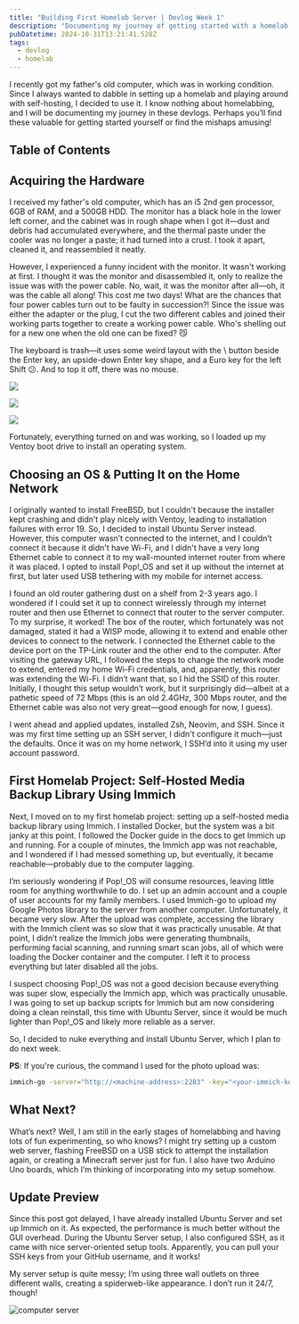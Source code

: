 ```yaml
---
title: "Building First Homelab Server | Devlog Week 1"
description: "Documenting my journey of getting started with a homelab server - missaps, learnings - everything!"
pubDatetime: 2024-10-31T13:21:41.528Z
tags:
  - devlog
  - homelab
---
```


I recently got my father's old computer, which was in working condition. Since I always wanted to dabble in setting up a homelab and playing around with self-hosting, I decided to use it. I know nothing about homelabbing, and I will be documenting my journey in these devlogs. Perhaps you’ll find these valuable for getting started yourself or find the mishaps amusing!

## Table of Contents

## Acquiring the Hardware

I received my father's old computer, which has an i5 2nd gen processor, 6GB of RAM, and a 500GB HDD. The monitor has a black hole in the lower left corner, and the cabinet was in rough shape when I got it—dust and debris had accumulated everywhere, and the thermal paste under the cooler was no longer a paste; it had turned into a crust. I took it apart, cleaned it, and reassembled it neatly.

However, I experienced a funny incident with the monitor. It wasn't working at first. I thought it was the monitor and disassembled it, only to realize the issue was with the power cable. No, wait, it was the monitor after all—oh, it was the cable all along! This cost me two days! What are the chances that four power cables turn out to be faulty in succession?! Since the issue was either the adapter or the plug, I cut the two different cables and joined their working parts together to create a working power cable. Who's shelling out for a new one when the old one can be fixed? 😼

The keyboard is trash—it uses some weird layout with the \ button beside the Enter key, an upside-down Enter key shape, and a Euro key for the left Shift 😕. And to top it off, there was no mouse.

<div className="flex justify-evenly flex-wrap items-center w-full">

![](@/assets/images/building-first-homelab-server-devlog-1/01-init-state.webp)

![](@/assets/images/building-first-homelab-server-devlog-1/02-dirty-mb-cpu.webp)

![](@/assets/images/building-first-homelab-server-devlog-1/03-cleaned.webp)

</div>

Fortunately, everything turned on and was working, so I loaded up my Ventoy boot drive to install an operating system.

## Choosing an OS & Putting It on the Home Network

I originally wanted to install FreeBSD, but I couldn't because the installer kept crashing and didn’t play nicely with Ventoy, leading to installation failures with error 19. So, I decided to install Ubuntu Server instead. However, this computer wasn’t connected to the internet, and I couldn’t connect it because it didn't have Wi-Fi, and I didn't have a very long Ethernet cable to connect it to my wall-mounted internet router from where it was placed. I opted to install Pop!\_OS and set it up without the internet at first, but later used USB tethering with my mobile for internet access.

I found an old router gathering dust on a shelf from 2-3 years ago. I wondered if I could set it up to connect wirelessly through my internet router and then use Ethernet to connect that router to the server computer. To my surprise, it worked! The box of the router, which fortunately was not damaged, stated it had a WISP mode, allowing it to extend and enable other devices to connect to the network. I connected the Ethernet cable to the device port on the TP-Link router and the other end to the computer. After visiting the gateway URL, I followed the steps to change the network mode to extend, entered my home Wi-Fi credentials, and, apparently, this router was extending the Wi-Fi. I didn’t want that, so I hid the SSID of this router. Initially, I thought this setup wouldn’t work, but it surprisingly did—albeit at a pathetic speed of 72 Mbps (this is an old 2.4GHz, 300 Mbps router, and the Ethernet cable was also not very great—good enough for now, I guess).

I went ahead and applied updates, installed Zsh, Neovim, and SSH. Since it was my first time setting up an SSH server, I didn't configure it much—just the defaults. Once it was on my home network, I SSH’d into it using my user account password.

## First Homelab Project: Self-Hosted Media Backup Library Using Immich

Next, I moved on to my first homelab project: setting up a self-hosted media backup library using Immich. I installed Docker, but the system was a bit janky at this point. I followed the Docker guide in the docs to get Immich up and running. For a couple of minutes, the Immich app was not reachable, and I wondered if I had messed something up, but eventually, it became reachable—probably due to the computer lagging.

I’m seriously wondering if Pop!\_OS will consume resources, leaving little room for anything worthwhile to do. I set up an admin account and a couple of user accounts for my family members. I used Immich-go to upload my Google Photos library to the server from another computer. Unfortunately, it became very slow. After the upload was complete, accessing the library with the Immich client was so slow that it was practically unusable. At that point, I didn’t realize the Immich jobs were generating thumbnails, performing facial scanning, and running smart scan jobs, all of which were loading the Docker container and the computer. I left it to process everything but later disabled all the jobs.

I suspect choosing Pop!\_OS was not a good decision because everything was super slow, especially the Immich app, which was practically unusable. I was going to set up backup scripts for Immich but am now considering doing a clean reinstall, this time with Ubuntu Server, since it would be much lighter than Pop!\_OS and likely more reliable as a server.

So, I decided to nuke everything and install Ubuntu Server, which I plan to do next week.

**PS**: If you're curious, the command I used for the photo upload was:

```sh
immich-go -server="http://<machine-address>:2283" -key="<your-immich-key" upload  -google-photos .\takeout-*.zip
```

## What Next?

What’s next? Well, I am still in the early stages of homelabbing and having lots of fun experimenting, so who knows? I might try setting up a custom web server, flashing FreeBSD on a USB stick to attempt the installation again, or creating a Minecraft server just for fun. I also have two Arduino Uno boards, which I’m thinking of incorporating into my setup somehow.

## Update Preview

Since this post got delayed, I have already installed Ubuntu Server and set up Immich on it. As expected, the performance is much better without the GUI overhead. During the Ubuntu Server setup, I also configured SSH, as it came with nice server-oriented setup tools. Apparently, you can pull your SSH keys from your GitHub username, and it works!

My server setup is quite messy; I’m using three wall outlets on three different walls, creating a spiderweb-like appearance. I don’t run it 24/7, though!

![computer server](https://media1.tenor.com/m/dDhEzrPZifYAAAAC/nitrado-last-oasis-servers.gif)
